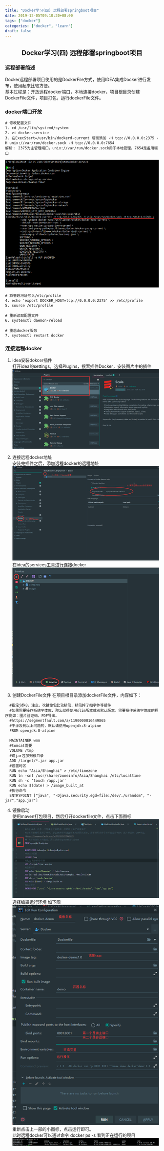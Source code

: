 ```yaml
---
title: "Docker学习(四) 远程部署springboot项目" 
date: 2019-12-05T09:10:20+08:00
tags: ["docker"]
categories: ["docker", "learn"]
draft: false
---
```

## <center>Docker学习(四) 远程部署springboot项目</center>
### 远程部署简述
Docker远程部署项目使用的是DockerFile方式，使用IDEA集成Docker进行发布，使用起来比较方便。  
基本过程是：开放远程docker端口，本地连接docker，项目根目录创建DockerFile文件，项目打包，运行dockerFile文件。

### docker端口开放
    # 修改配置文件
    1. cd /usr/lib/systemd/system
    2. vi docker.service
    3. 在ExecStart=/usr/bin/dockerd-current 后面添加 -H tcp://0.0.0.0:2375 -H unix://var/run/docker.sock -H tcp://0.0.0.0:7654 
    解析： 2375为主管理端口，unix://var/run/docker.sock用于本地管理，7654是备用端口
  ![开发端口](/images/docker/docker4-1.png)

    # 将管理地址写入/etc/profile
    4. echo 'export DOCKER_HOST=tcp://0.0.0.0:2375' >> /etc/profile
    5. source /etc/profile

    # 重新读取配置文件
    6. systemctl daemon-reload

    # 重启docker服务
    7. systemctl restart docker

### 连接远程docker

1. idea安装dokcer插件  
打开idea的settings，选择Plugins，搜索插件Docker，安装图片中的插件![插件](/images/docker/docker4-2.png)  

2. 连接远程docker地址  
 安装完插件之后，添加远程docker的远程地址![远程](/images/docker/docker4-3.png)  
 在idea的services工具进行连接docker![连接](/images/docker/docker4-4.png)

3. 创建DockerFile文件
  在项目根目录添加dockerFile文件，内容如下：
  ```
    #指定jdk8，注意，改镜像包比较精简，精简掉了如字体等插件  
    #如果需要操作系统字体库，那么就得使用slim版本或者默认版本。需要操作系统字体库的程序例如：图片验证码、PDF导出。  
    #https://segmentfault.com/a/1190000016449865  
    #不涉及到以上问题的，默认请使用openjdk:8-alpine  
    FROM openjdk:8-alpine

    MAINTAINER wmm  
    #tomcat需要  
    VOLUME /tmp   
    #讲jar包加到根目录  
    ADD /target/*.jar app.jar  
    #设置时区  
    RUN echo "Asia/Shanghai" > /etc/timezone  
    RUN ln -snf /usr/share/zoneinfo/Asia/Shanghai /etc/localtime  
    RUN sh -c 'touch /app.jar'  
    RUN echo $(date) > /image_built_at  
    #执行命令  
    ENTRYPOINT ["java", "-Djava.security.egd=file:/dev/./urandom", "-jar","app.jar"]  
```
4. 镜像启动  
  使用maven打包项目，然后打开dockerfile文件，点击下面图标![图标](/images/docker/docker4-5.png)  
  选择编辑运行环境 如下图![运行环境](/images/docker/docker4-6.png)  
  重新点击上一部的小图标，点击运行即可。  
  此时远程docker可以通过命令 docker ps -s 看到正在运行的项目
  ![启动](/images/docker/docker4-7.png)
